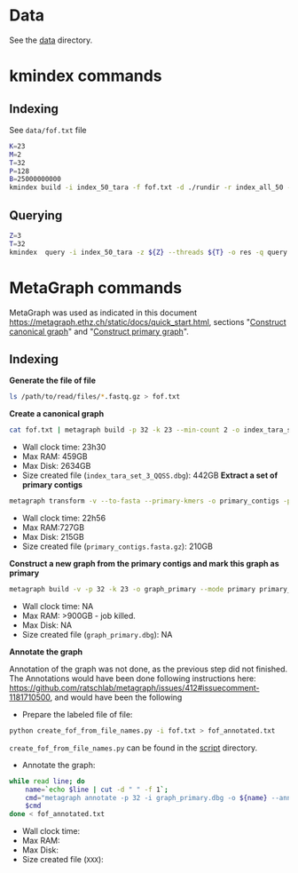 # Data
See the [data](data) directory. 


# kmindex commands 
## Indexing
See `data/fof.txt` file

```bash
K=23
M=2
T=32
P=128
B=25000000000
kmindex build -i index_50_tara -f fof.txt -d ./rundir -r index_all_50 -k ${K} --cpr --bloom-size ${B}  --threads ${T} --nb-partitions ${P}
```

## Querying
```bash
Z=3
T=32
kmindex  query -i index_50_tara -z ${Z} --threads ${T} -o res -q query.fasta
```

# MetaGraph commands
MetaGraph was used as indicated in this document
https://metagraph.ethz.ch/static/docs/quick_start.html, sections "[Construct canonical graph](https://metagraph.ethz.ch/static/docs/quick_start.html#construct-canonical-graph)" and "[Construct primary graph](https://metagraph.ethz.ch/static/docs/quick_start.html#construct-primary-graph)".
## Indexing
**Generate the file of file**

```bash 
ls /path/to/read/files/*.fastq.gz > fof.txt 
```

**Create a canonical graph**

```bash
cat fof.txt | metagraph build -p 32 -k 23 --min-count 2 -o index_tara_set_3_QQSS  --disk-swap /WORKS/expe_kmindex/index_metagraph/temp_disk --mode             canonical --mem-cap-gb 100
```
* Wall clock time: 23h30
* Max RAM: 459GB
* Max Disk: 2634GB
* Size created file (`index_tara_set_3_QQSS.dbg`): 442GB
**Extract a set of primary contigs**

```bash
metagraph transform -v --to-fasta --primary-kmers -o primary_contigs -p 32 index_tara_set_3_QQSS.dbg 
```
* Wall clock time: 22h56
* Max RAM:727GB
* Max Disk: 215GB
* Size created file (`primary_contigs.fasta.gz`): 210GB

**Construct a new graph from the primary contigs and mark this graph as primary**

```bash
metagraph build -v -p 32 -k 23 -o graph_primary --mode primary primary_contigs.fasta.gz
```
* Wall clock time: NA
* Max RAM: >900GB - job killed.
* Max Disk: NA
* Size created file (`graph_primary.dbg`): NA


**Annotate the graph**

Annotation of the graph was not done, as the previous step did not finished. The Annotations would have been done following instructions here: https://github.com/ratschlab/metagraph/issues/412#issuecomment-1181710500, and would have been the following

* Prepare the labeled file of file: 

```bash
python create_fof_from_file_names.py -i fof.txt > fof_annotated.txt
```

`create_fof_from_file_names.py` can be found in the [script](script) directory.

* Annotate the graph:
```bash
while read line; do 
	name=`echo $line | cut -d " " -f 1`; 
	cmd="metagraph annotate -p 32 -i graph_primary.dbg -o ${name} --anno-label ${line}"
	$cmd
done < fof_annotated.txt
```
* Wall clock time: 
* Max RAM:
* Max Disk: 
* Size created file (`XXX`): 



